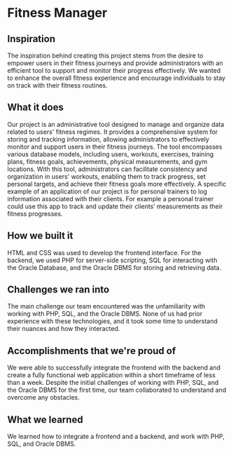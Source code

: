 # Fitness Manager 

## Inspiration
The inspiration behind creating this project stems from the desire to empower users in their fitness journeys and provide administrators with an efficient tool to support and monitor their progress effectively. We wanted to enhance the overall fitness experience and encourage individuals to stay on track with their fitness routines.

## What it does
Our project is an administrative tool designed to manage and organize data related to users' fitness regimes. It provides a comprehensive system for storing and tracking information, allowing administrators to effectively monitor and support users in their fitness journeys. The tool encompasses various database models, including users, workouts, exercises, training plans, fitness goals, achievements, physical measurements, and gym locations. With this tool, administrators can facilitate consistency and organization in users' workouts, enabling them to track progress, set personal targets, and achieve their fitness goals more effectively. A specific example of an application of our project is for personal trainers to log information associated with their clients. For example a personal trainer could use this app to track and update their clients’ measurements as their fitness progresses.  

## How we built it
HTML and CSS was used to develop the frontend interface. For the backend, we used PHP for server-side scripting, SQL for interacting with the Oracle Database, and the Oracle DBMS for storing and retrieving data.

## Challenges we ran into
The main challenge our team encountered was the unfamiliarity with working with PHP, SQL, and the Oracle DBMS. None of us had prior experience with these technologies, and it took some time to understand their nuances and how they interacted. 

## Accomplishments that we're proud of
We were able to successfully integrate the frontend with the backend and create a fully functional web application within a short timeframe of less than a week. Despite the initial challenges of working with PHP, SQL, and the Oracle DBMS for the first time, our team collaborated to understand and overcome any obstacles.

## What we learned 
We learned how to integrate a frontend and a backend, and work with PHP, SQL, and Oracle DBMS. 
